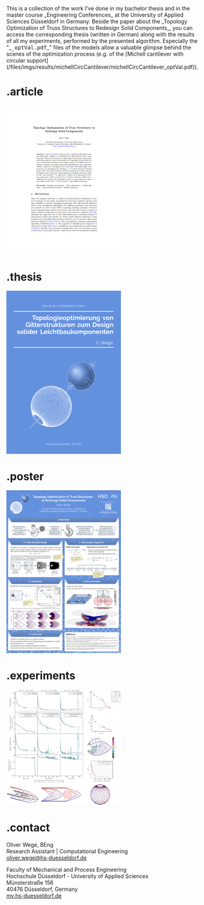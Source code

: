 <span class="bigger">
This is a collection of the work I've done in my bachelor thesis and in the master course _Engineering Conferences_ at the University of Applied Sciences Düsseldorf in Germany. Beside the paper about the _Topology Optimization of Truss Structures to Redesign Solid Components_, you can access the corresponding thesis (written in German) along with the results of all my experiments, performed by the presented algorithm. Especially the "_<tt>_optVal.pdf</tt>_" files of the models allow a valuable glimpse behind the scenes of the optimization process (e.g. of the [Michell cantilever with circular support](/files/imgs/results/michellCircCantilever/michellCircCantilever_optVal.pdf)).
</span>

# .article
<a href="/files/docs/Wege2022_Article_TrussOptimization_en.pdf" class="imghover">
<img src="/thumbnails/article.png " alt="article" width="300"/>
</a>

# .thesis
<a href="/files/docs/Wege2022_Thesis_TrussOptimization_ger.pdf" class="imghover">
<img src="/thumbnails/thesis.png " alt="thesis" width="300"/>
</a>

# .poster
<a href="/files/docs/Wege2022_Poster_TrussOptimization_en.pdf" class="imghover">
<img src="/thumbnails/poster.png " alt="poster" width="300"/>
</a>

# .experiments
<a href="https://github.com/olwege/olwege.github.io/tree/main/files/imgs/results" class="imghover">
<img src="/thumbnails/experiments.png " alt="experiments" width="300"/>
</a>

# .contact
Oliver Wege, BEng <br>
Research Assistant | Computational Engineering <br>
[oliver.wege@hs-duesseldorf.de](mailto:oliver.wege@hs-duesseldorf.de)

Faculty of Mechanical and Process Engineering <br>
Hochschule Düsseldorf - University of Applied Sciences <br>
Münsterstraße 156 <br>
40476 Düsseldorf, Germany <br>
[mv.hs-duesseldorf.de](https://mv.hs-duesseldorf.de)
